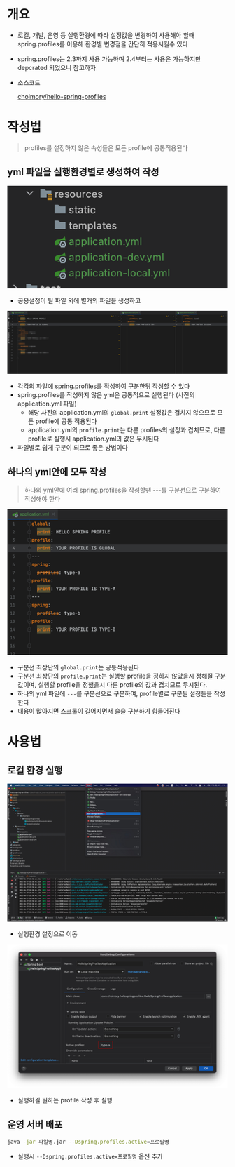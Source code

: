 # 개요

- 로컬, 개발, 운영 등 실행환경에 따라 설정값을 변경하여 사용해야 할때 spring.profiles를 이용해 환경별 변경점을 간단히 적용시킬수 있다
- spring.profiles는 2.3까지 사용 가능하며 2.4부터는 사용은 가능하지만 depcrated 되었으니 참고하자
- 소스코드

  [choimory/hello-spring-profiles](https://github.com/choimory/hello-spring-profiles)

# 작성법

> profiles를 설정하지 않은 속성들은 모든 profile에 공통적용된다

## yml 파일을 실행환경별로 생성하여 작성

![img.png](img.png)

- 공용설정이 될 파일 외에 별개의 파일을 생성하고

![img_1.png](img_1.png)

- 각각의 파일에 spring.profiles를 작성하여 구분한뒤 작성할 수 있다
- spring.profiles를 작성하지 않은 yml은 공통적으로 실행된다 (사진의 application.yml 파일)
    - 해당 사진의 application.yml의 `global.print` 설정값은 겹치지 않으므로 모든 profile에 공통 적용된다
    - application.yml의 `profile.print`는 다른 profiles의 설정과 겹치므로, 다른 profile로 실행시 application.yml의 값은 무시된다
- 파일별로 쉽게 구분이 되므로 좋은 방법이다

## 하나의 yml안에 모두 작성

> 하나의 yml안에 여러 spring.profiles을 작성할땐 ---를 구분선으로 구분하여 작성해야 한다

![img_2.png](img_2.png)

- 구분선 최상단의 `global.print`는 공통적용된다
- 구분선 최상단의 `profile.print`는 실행할 profile을 정하지 않았을시 정해질 구분값이며, 실행할 profile을 정했을시 다른 profile의 값과 겹치므로 무시된다.
- 하나의 yml 파일에 `---`를 구분선으로 구분하여, profile별로 구분될 설정들을 작성한다
- 내용이 많아지면 스크롤이 길어지면서 슬슬 구분하기 힘들어진다

# 사용법

## 로컬 환경 실행

![img_3.png](img_3.png)

- 실행환경 설정으로 이동

![img_4.png](img_4.png)

- 실행하길 원하는 profile 작성 후 실행

## 운영 서버 배포

```bash
java -jar 파일명.jar --Dspring.profiles.active=프로필명
```

- 실행시 `--Dspring.profiles.active=프로필명` 옵션 추가